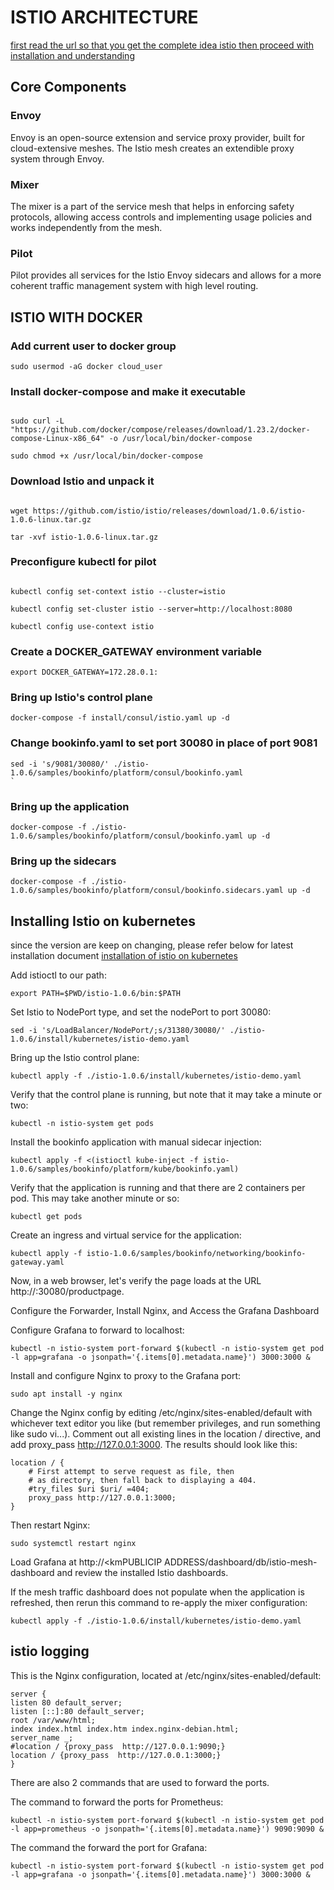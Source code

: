 # ISTIO ARCHITECTURE
[first read the url so that you get the complete idea istio then proceed with installation and understanding](https://itnext.io/istio-service-mesh-the-step-by-step-guide-adf6da18bb9a)

## Core Components
### Envoy

Envoy is an open-source extension and service proxy provider, built for cloud-extensive meshes. The Istio mesh creates an extendible proxy system through Envoy.

### Mixer

The mixer is a part of the service mesh that helps in enforcing safety protocols, allowing access controls and implementing usage policies and works independently from the mesh.

### Pilot

Pilot provides all services for the Istio Envoy sidecars and allows for a more coherent traffic management system with high level routing.


## ISTIO WITH DOCKER

### Add current user to docker group
```
sudo usermod -aG docker cloud_user
```

### Install docker-compose and make it executable

```

sudo curl -L "https://github.com/docker/compose/releases/download/1.23.2/docker-compose-Linux-x86_64" -o /usr/local/bin/docker-compose  

sudo chmod +x /usr/local/bin/docker-compose

```

### Download Istio and unpack it

```

wget https://github.com/istio/istio/releases/download/1.0.6/istio-1.0.6-linux.tar.gz

tar -xvf istio-1.0.6-linux.tar.gz

```

### Preconfigure kubectl for pilot

```

kubectl config set-context istio --cluster=istio

kubectl config set-cluster istio --server=http://localhost:8080

kubectl config use-context istio

```

### Create a DOCKER_GATEWAY environment variable

```
export DOCKER_GATEWAY=172.28.0.1:
```

### Bring up Istio's control plane
```
docker-compose -f install/consul/istio.yaml up -d
```

### Change bookinfo.yaml to set port 30080 in place of port 9081
```
sed -i 's/9081/30080/' ./istio-1.0.6/samples/bookinfo/platform/consul/bookinfo.yaml
`
```

### Bring up the application
```
docker-compose -f ./istio-1.0.6/samples/bookinfo/platform/consul/bookinfo.yaml up -d
```

### Bring up the sidecars
```
docker-compose -f ./istio-1.0.6/samples/bookinfo/platform/consul/bookinfo.sidecars.yaml up -d
```

## Installing Istio on kubernetes

since the version are keep on changing, please refer below for latest installation document 
[installation of istio on kubernetes](https://istio.io/docs/setup/kubernetes/)

Add istioctl to our path:
```
export PATH=$PWD/istio-1.0.6/bin:$PATH
```
Set Istio to NodePort type, and set the nodePort to port 30080:
```
sed -i 's/LoadBalancer/NodePort/;s/31380/30080/' ./istio-1.0.6/install/kubernetes/istio-demo.yaml
```
Bring up the Istio control plane:
```
kubectl apply -f ./istio-1.0.6/install/kubernetes/istio-demo.yaml
```
Verify that the control plane is running, but note that it may take a minute or two:
```
kubectl -n istio-system get pods
```
Install the bookinfo application with manual sidecar injection:
```
kubectl apply -f <(istioctl kube-inject -f istio-1.0.6/samples/bookinfo/platform/kube/bookinfo.yaml)
```
Verify that the application is running and that there are 2 containers per pod. This may take another minute or so:
```
kubectl get pods
```
Create an ingress and virtual service for the application:
```
kubectl apply -f istio-1.0.6/samples/bookinfo/networking/bookinfo-gateway.yaml
```
Now, in a web browser, let's verify the page loads at the URL http://<kn1PUBLICIP ADDRESS>:30080/productpage.

Configure the Forwarder, Install Nginx, and Access the Grafana Dashboard

Configure Grafana to forward to localhost:
```
kubectl -n istio-system port-forward $(kubectl -n istio-system get pod -l app=grafana -o jsonpath='{.items[0].metadata.name}') 3000:3000 &
```

Install and configure Nginx to proxy to the Grafana port:
```
sudo apt install -y nginx
```
Change the Nginx config by editing /etc/nginx/sites-enabled/default with whichever text editor you like (but remember privileges, and run something like sudo vi...). Comment out all existing lines in the location / directive, and add proxy_pass http://127.0.0.1:3000. The results should look like this:
```
location / {
    # First attempt to serve request as file, then
    # as directory, then fall back to displaying a 404.
    #try_files $uri $uri/ =404;
    proxy_pass http://127.0.0.1:3000;
}
```
Then restart Nginx:
```
sudo systemctl restart nginx
```
Load Grafana at http://<kmPUBLICIP ADDRESS/dashboard/db/istio-mesh-dashboard and review the installed Istio dashboards.

If the mesh traffic dashboard does not populate when the application is refreshed, then rerun this command to re-apply the mixer configuration:
```
kubectl apply -f ./istio-1.0.6/install/kubernetes/istio-demo.yaml
```

## istio logging

This is the Nginx configuration, located at /etc/nginx/sites-enabled/default:
```
server {
listen 80 default_server;
listen [::]:80 default_server;
root /var/www/html;
index index.html index.htm index.nginx-debian.html;
server_name _;  
#location / {proxy_pass  http://127.0.0.1:9090;}
location / {proxy_pass  http://127.0.0.1:3000;}
}
```
There are also 2 commands that are used to forward the ports.

The command to forward the ports for Prometheus:
```
kubectl -n istio-system port-forward $(kubectl -n istio-system get pod -l app=prometheus -o jsonpath='{.items[0].metadata.name}') 9090:9090 &
```
The command the forward the port for Grafana:
```
kubectl -n istio-system port-forward $(kubectl -n istio-system get pod -l app=grafana -o jsonpath='{.items[0].metadata.name}') 3000:3000 &
```
